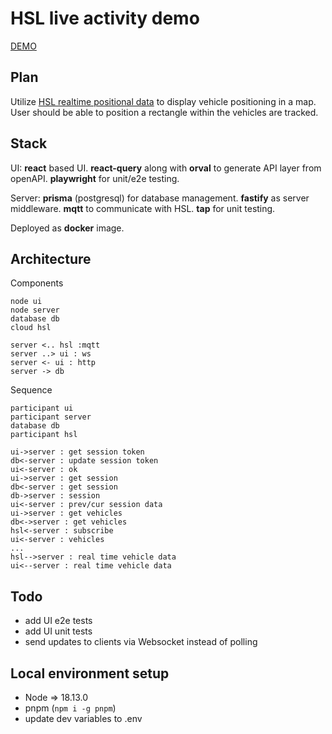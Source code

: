 # HSL live activity demo

[DEMO](https://hsl.ubi.dynu.com/)

## Plan

Utilize [HSL realtime positional data]() to display vehicle positioning in a map. User should be able to position a rectangle within the vehicles are tracked.

## Stack

UI: **react** based UI. **react-query** along with **orval** to generate API layer from openAPI. **playwright** for unit/e2e testing. 

Server: **prisma** (postgresql) for database management. **fastify** as server middleware. **mqtt** to communicate with HSL. **tap** for unit testing.

Deployed as **docker** image.

## Architecture

Components

```plantuml
node ui
node server
database db
cloud hsl

server <.. hsl :mqtt
server ..> ui : ws
server <- ui : http
server -> db 
```

Sequence

```plantuml
participant ui
participant server
database db
participant hsl

ui->server : get session token
db<-server : update session token
ui<-server : ok
ui->server : get session
db<-server : get session
db->server : session
ui<-server : prev/cur session data
ui->server : get vehicles
db<->server : get vehicles
hsl<-server : subscribe
ui<-server : vehicles
...
hsl-->server : real time vehicle data
ui<--server : real time vehicle data
```

## Todo

- add UI e2e tests
- add UI unit tests
- send updates to clients via Websocket instead of polling 

## Local environment setup

- Node => 18.13.0
- pnpm (`npm i -g pnpm`)
- update dev variables to .env